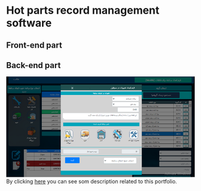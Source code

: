 # Hot parts record management software
## Front-end part
## Back-end part
![Education management system](enterexit23.png)
By clicking [here](https://reza-pishva.github.io/3-php-laravel/) you can see som description related to this portfolio.
